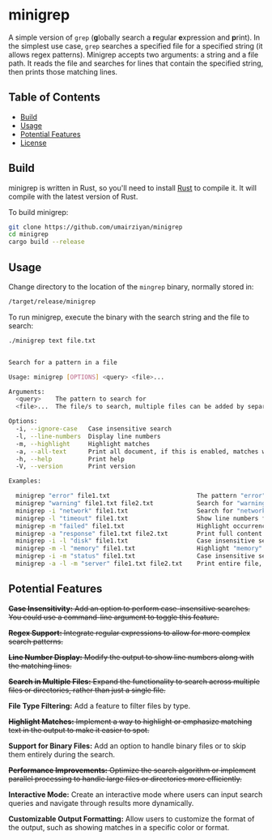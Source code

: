 # minigrep

A simple version of `grep` (**g**lobally search a **r**egular **e**xpression and
**p**rint). In the simplest use case, `grep` searches a specified file for a specified string (it allows regex patterns). Minigrep accepts two arguments: a string and a file path. It reads the file and searches for lines that contain the specified string, then prints those matching lines.

## Table of Contents

- [Build](#build)
- [Usage](#usage)
- [Potential Features](#potential-features)
- [License](#license)

## Build

minigrep is written in Rust, so you'll need to install [Rust](https://www.rust-lang.org/) to compile it. It will compile with the latest version of Rust.

To build minigrep:

```sh
git clone https://github.com/umairziyan/minigrep
cd minigrep
cargo build --release
```

## Usage

Change directory to the location of the `mingrep` binary, normally stored in:

```sh
/target/release/minigrep
```

To run minigrep, execute the binary with the search string and the file to search:

```sh
./minigrep text file.txt
```

```sh

Search for a pattern in a file

Usage: minigrep [OPTIONS] <query> <file>...

Arguments:
  <query>    The pattern to search for
  <file>...  The file/s to search, multiple files can be added by separating them with a space, e.g. file1.txt, file2.txt

Options:
  -i, --ignore-case   Case insensitive search
  -l, --line-numbers  Display line numbers
  -m, --highlight     Highlight matches
  -a, --all-text      Print all document, if this is enabled, matches will automatically be highlighted.
  -h, --help          Print help
  -V, --version       Print version

Examples:

  minigrep "error" file1.txt                        The pattern "error" in `file1.txt`
  minigrep "warning" file1.txt file2.txt            Search for "warning" in `file1.txt` and `file2.txt`
  minigrep -i "network" file1.txt                   Search for "network" in `file1.txt` ignoring case
  minigrep -l "timeout" file1.txt                   Show line numbers for "timeout" matches in `file1.txt`
  minigrep -m "failed" file1.txt                    Highlight occurrences of "failed" in `file1.txt`
  minigrep -a "response" file1.txt file2.txt        Print full content with "response" highlighted
  minigrep -i -l "disk" file1.txt                   Case insensitive search with line numbers for "disk"
  minigrep -m -l "memory" file1.txt                 Highlight "memory" and show line numbers in `file1.txt`
  minigrep -i -m "status" file1.txt                 Case insensitive search for "status" with highlighting
  minigrep -a -l -m "server" file1.txt file2.txt    Print entire file, highlight "server", and show line numbers

```

## Potential Features

~~**Case Insensitivity:** Add an option to perform case-insensitive searches. You could use a command-line argument to toggle this feature.~~

~~**Regex Support:** Integrate regular expressions to allow for more complex search patterns.~~

~~**Line Number Display:** Modify the output to show line numbers along with the matching lines.~~

~~**Search in Multiple Files:** Expand the functionality to search across multiple files or directories, rather than just a single file.~~

**File Type Filtering:** Add a feature to filter files by type.

~~**Highlight Matches:** Implement a way to highlight or emphasize matching text in the output to make it easier to spot.~~

**Support for Binary Files:** Add an option to handle binary files or to skip them entirely during the search.

~~**Performance Improvements:** Optimize the search algorithm or implement parallel processing to handle large files or directories more efficiently.~~

**Interactive Mode:** Create an interactive mode where users can input search queries and navigate through results more dynamically.

**Customizable Output Formatting:** Allow users to customize the format of the output, such as showing matches in a specific color or format.
